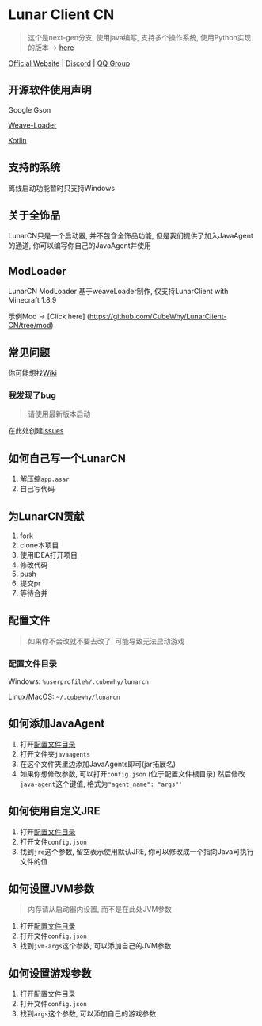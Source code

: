# Lunar Client CN

> 这个是next-gen分支, 使用java编写, 支持多个操作系统, 使用Python实现的版本 -> [here](https://github.com/cubewhy/lunarclient-cn/tree/master)

[Official Website](https://lunarcn.top) | [Discord](https://discord.gg/rCqCepgWJc) | [QQ Group](http://qm.qq.com/cgi-bin/qm/qr?_wv=1027&k=mqmHg3kA1PKlJUjGpErCPehjOf5-a8Us&authKey=JuagP1HDFpWbbwGUQCMKRZQxDFDXlulIczRaJNCMOK96JGOWaaL%2Fam8%2BFRdSRud5&noverify=0&group_code=780154857)

## 开源软件使用声明

Google Gson

[Weave-Loader](https://github.com/Weave-MC/Weave-Loader)

[Kotlin](https://kotlinlang.org)

## 支持的系统

离线启动功能暂时只支持Windows

## 关于全饰品

LunarCN只是一个启动器, 并不包含全饰品功能, 但是我们提供了加入JavaAgent的通道, 你可以编写你自己的JavaAgent并使用

## ModLoader

LunarCN ModLoader 基于weaveLoader制作, 仅支持LunarClient with Minecraft 1.8.9

示例Mod -> [Click here] (https://github.com/CubeWhy/LunarClient-CN/tree/mod)

## 常见问题

你可能想找[Wiki](https://github.com/CubeWhy/LunarClient-CN/wiki)

### 我发现了bug

> 请使用最新版本启动

在此处创建[issues](https://github.com/CubeWhy/LunarClient-CN/issues)

## 如何自己写一个LunarCN

1. 解压缩`app.asar`
2. 自己写代码

## 为LunarCN贡献

1. fork
2. clone本项目
3. 使用IDEA打开项目
4. 修改代码
5. push
6. 提交pr
7. 等待合并

## 配置文件

> 如果你不会改就不要去改了, 可能导致无法启动游戏

### 配置文件目录

Windows: `%userprofile%/.cubewhy/lunarcn`

Linux/MacOS: `~/.cubewhy/lunarcn`

## 如何添加JavaAgent

1. 打开[配置文件目录](#配置文件目录)
2. 打开文件夹`javaagents`
3. 在这个文件夹里边添加JavaAgents即可(jar拓展名)
4. 如果你想修改参数, 可以打开`config.json` (位于配置文件根目录) 然后修改`java-agent`这个键值, 格式为`"agent_name": "args"'`

## 如何使用自定义JRE

1. 打开[配置文件目录](#配置文件目录)
2. 打开文件`config.json`
3. 找到`jre`这个参数, 留空表示使用默认JRE, 你可以修改成一个指向Java可执行文件的值

## 如何设置JVM参数

> 内存请从启动器内设置, 而不是在此处JVM参数

1. 打开[配置文件目录](#配置文件目录)
2. 打开文件`config.json`
3. 找到`jvm-args`这个参数, 可以添加自己的JVM参数

## 如何设置游戏参数

1. 打开[配置文件目录](#配置文件目录)
2. 打开文件`config.json`
3. 找到`args`这个参数, 可以添加自己的游戏参数


